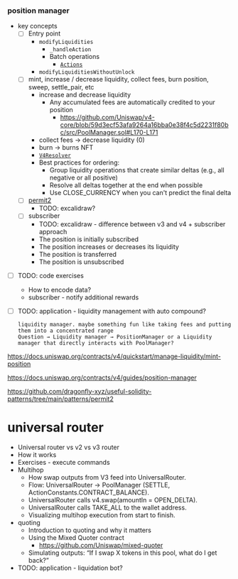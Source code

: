 ### position manager

- key concepts
  - [ ] Entry point
    - `modifyLiquidities`
      - `_handleAction`
      - Batch operations
        - [`Actions`](https://github.com/Uniswap/v4-periphery/blob/main/src/libraries/Actions.sol)
    - `modifyLiquiditiesWithoutUnlock`
  - [ ] mint, increase / decrease liquidity, collect fees, burn position, sweep, settle_pair, etc
    - increase and decrease liquidity
      - Any accumulated fees are automatically credited to your position
        - https://github.com/Uniswap/v4-core/blob/59d3ecf53afa9264a16bba0e38f4c5d2231f80bc/src/PoolManager.sol#L170-L171
    - collect fees -> decrease liquidity (0)
    - burn -> burns NFT
    - [`V4Resolver`](https://github.com/Uniswap/v4-periphery/blob/main/src/base/DeltaResolver.sol)
    - Best practices for ordering:
      - Group liquidity operations that create similar deltas (e.g., all negative or all positive)
      - Resolve all deltas together at the end when possible
      - Use CLOSE_CURRENCY when you can't predict the final delta
  - [ ] [permit2](https://github.com/Uniswap/permit2)
    - TODO: excalidraw?
  - [ ] subscriber
    - TODO: excalidraw - difference between v3 and v4 + subscriber approach
    - The position is initially subscribed
    - The position increases or decreases its liquidity
    - The position is transferred
    - The position is unsubscribed
- [ ] TODO: code exercises
  - How to encode data?
  - subscriber - notify additional rewards
- [ ] TODO: application - liquidity management with auto compound?

  ```
  liquidity manager. maybe something fun like taking fees and putting them into a concentrated range
  Question → Liquidity manager → PositionManager or a Liquidity manager that directly interacts with PoolManager?
  ```

https://docs.uniswap.org/contracts/v4/quickstart/manage-liquidity/mint-position

https://docs.uniswap.org/contracts/v4/guides/position-manager

https://github.com/dragonfly-xyz/useful-solidity-patterns/tree/main/patterns/permit2

# universal router

- Universal router vs v2 vs v3 router
- How it works
- Exercises - execute commands
- Multihop
  - How swap outputs from V3 feed into UniversalRouter.
  - Flow: UniversalRouter → PoolManager (SETTLE, ActionConstants.CONTRACT_BALANCE).
  - UniversalRouter calls v4.swap(amountIn = OPEN_DELTA).
  - UniversalRouter calls TAKE_ALL to the wallet address.
  - Visualizing multihop execution from start to finish.
- quoting
  - Introduction to quoting and why it matters
  - Using the Mixed Quoter contract
    - https://github.com/Uniswap/mixed-quoter
  - Simulating outputs: “If I swap X tokens in this pool, what do I get back?”
- TODO: application - liquidation bot?
